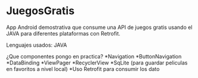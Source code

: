 # JuegosGratis
App Android demostrativa que consume una API de juegos gratis usando el JAVA para diferentes plataformas con Retrofit.

Lenguajes usados: JAVA

¿Que componentes pongo en practica? 
*Navigation 
*ButtonNavigation 
*DataBinding 
*ViewPager 
*RecyclerView 
*SqLite (para guardar peliculas en favoritos a nivel local) 
*Uso Retrofit para consumir los dato

